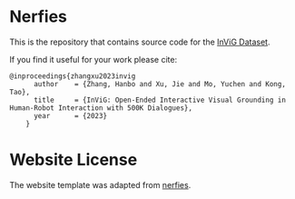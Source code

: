 # Nerfies

This is the repository that contains source code for the [InViG Dataset](https://openivg.github.io).

If you find it useful for your work please cite:
```
@inproceedings{zhangxu2023invig
      author    = {Zhang, Hanbo and Xu, Jie and Mo, Yuchen and Kong, Tao},
      title     = {InViG: Open-Ended Interactive Visual Grounding in Human-Robot Interaction with 500K Dialogues},
      year      = {2023}
    }
```

# Website License
The website template was adapted from [nerfies](https://github.com/nerfies/nerfies.github.io).